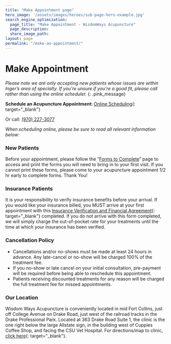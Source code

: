 ```yaml
---
title: "Make Appointment page"
hero_image: '/assets/images/heroes/sub-page-hero-example.jpg'
search_engine_optimization:
  page_title: "Make Appointment - WisdomWays Acupuncture"
  page_description:
  share_image_path:
layout: page
permalink: "/make-an-appointment/"
---
```


# Make Appointment

*Please note we are only accepting new patients whose issues are within Inger’s area of specialty. If you’re unsure if you’re a good fit, please call rather than using the online scheduler.*
{: .pink_message}

**Schedule an Acupuncture Appointment:&nbsp;**[Online Scheduling](https://instant-scheduling.com/sch.php?kn=184475){: target="_blank"}

Or call: [(970) 227-3077](tel://+19702273077)

*When scheduling online, please be sure to read all relevant information below:*

### New Patients

Before your appointment, please follow the “[Forms to Complete](/make-an-appointment/forms-to-complete/)” page to access and print the forms you will need to bring in to your first visit. If you cannot print these forms, please come to your acupuncture appointment 1/2 hr early to complete forms. Thank You!

### Insurance Patients

It is your responsibility to verify insurance benefits before your arrival. If you would like your insurance billed, you MUST arrive at your first appointment with this [Insurance Verification and Financial Agreement](/assets/images/wp-content/uploads/2010/03/INSURANCE-VERIFICATION-2015.docx){: target="_blank"} completed. If you do not arrive with this form completed, we will simply charge the out-of-pocket rate for your treatments until the time at which your insurance has been verified.

### Cancellation Policy

* Cancellations and/or no-shows must be made at least 24 hours in advance. Any late-cancel or no-show will be charged 100% of the treatment fee.
* If you no-show or late cancel on your initial consultation, pre-payment will be required before being able to reschedule this appointment.
* Patients receiving discounted treatments for any reason will be charged the full treatment fee for missed appointments.

### Our Location

Wisdom Ways Acupuncture is conveniently located in mid Fort Collins, just off College Avenue on Drake Road, just west of the railroad tracks in the Drake Professional Park. Located at 363 Drake Road Suite 1, the clinic is the one right below the large Allstate sign, in the building west of Cuppies Coffee Shop, and facing the CSU Vet Hospital. For directions/map to clinic, [click here](https://www.google.com/maps?q=363+West+Drake+Road,+Fort+Collins,+CO&amp;hl=en&amp;ll=40.551929,-105.082684&amp;spn=0.009391,0.021136&amp;sll=40.552546,-105.0732&amp;sspn=0.009391,0.021136&amp;t=h&amp;hnear=363+W+Drake+Rd,+Fort+Collins,+Colorado+80526&amp;z=16){: target="_blank"}.